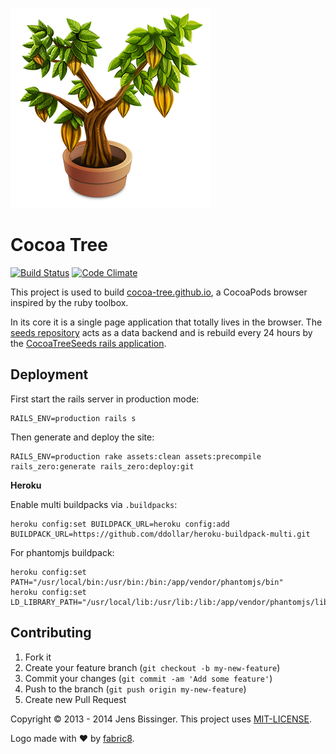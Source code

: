 ![Cocoa Tree](./app/assets/images/cocoa-tree-320.png)

# Cocoa Tree

[![Build Status](https://travis-ci.org/bsingr/cocoa-tree.png)](https://travis-ci.org/bsingr/cocoa-tree)
[![Code Climate](https://codeclimate.com/github/bsingr/cocoa-tree.png)](https://codeclimate.com/github/bsingr/cocoa-tree)

This project is used to build [cocoa-tree.github.io](http://cocoa-tree.github.io), a CocoaPods browser inspired by the ruby toolbox.

In its core it is a single page application that totally lives in the browser. The [seeds repository](http://github.com/cocoa-tree/seeds) acts as a data backend and is rebuild every 24 hours by the [CocoaTreeSeeds rails application](http://github.com/bsingr/cocoa-tree-seeds).

## Deployment

First start the rails server in production mode:

    RAILS_ENV=production rails s

Then generate and deploy the site:

    RAILS_ENV=production rake assets:clean assets:precompile rails_zero:generate rails_zero:deploy:git

**Heroku**

Enable multi buildpacks via `.buildpacks`:

    heroku config:set BUILDPACK_URL=heroku config:add BUILDPACK_URL=https://github.com/ddollar/heroku-buildpack-multi.git

For phantomjs buildpack:

    heroku config:set PATH="/usr/local/bin:/usr/bin:/bin:/app/vendor/phantomjs/bin"
    heroku config:set LD_LIBRARY_PATH="/usr/local/lib:/usr/lib:/lib:/app/vendor/phantomjs/lib"

## Contributing

1. Fork it
2. Create your feature branch (`git checkout -b my-new-feature`)
3. Commit your changes (`git commit -am 'Add some feature'`)
4. Push to the branch (`git push origin my-new-feature`)
5. Create new Pull Request

Copyright © 2013 - 2014 Jens Bissinger. This project uses [MIT-LICENSE](LICENSE.txt).

Logo made with :heart: by [fabric8](http://fabric8.de/).
